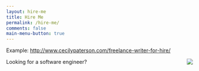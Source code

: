 ```yaml
---
layout: hire-me
title: Hire Me
permalink: /hire-me/
comments: false
main-menu-button: true
---
```


Example: http://www.cecilypaterson.com/freelance-writer-for-hire/

Looking for a software engineer? <img style="float: right" src="{{ site.url }}/assets/img/author.png">